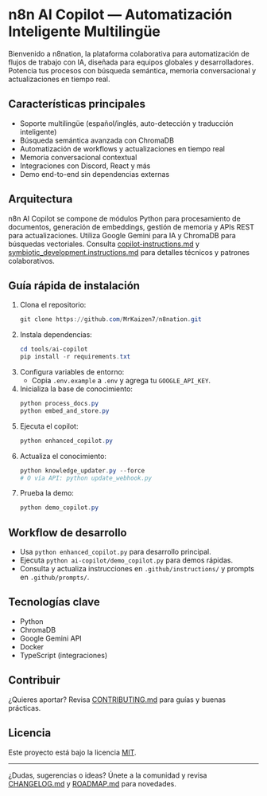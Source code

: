 # n8n AI Copilot — Automatización Inteligente Multilingüe

Bienvenido a n8nation, la plataforma colaborativa para automatización de flujos de trabajo con IA, diseñada para equipos globales y desarrolladores. Potencia tus procesos con búsqueda semántica, memoria conversacional y actualizaciones en tiempo real.

## Características principales
- Soporte multilingüe (español/inglés, auto-detección y traducción inteligente)
- Búsqueda semántica avanzada con ChromaDB
- Automatización de workflows y actualizaciones en tiempo real
- Memoria conversacional contextual
- Integraciones con Discord, React y más
- Demo end-to-end sin dependencias externas

## Arquitectura
n8n AI Copilot se compone de módulos Python para procesamiento de documentos, generación de embeddings, gestión de memoria y APIs REST para actualizaciones. Utiliza Google Gemini para IA y ChromaDB para búsquedas vectoriales. Consulta [copilot-instructions.md](.github/copilot-instructions.md) y [symbiotic_development.instructions.md](.github/instructions/symbiotic_development.instructions.md) para detalles técnicos y patrones colaborativos.

## Guía rápida de instalación
1. Clona el repositorio:
	```powershell
	git clone https://github.com/MrKaizen7/n8nation.git
	```
2. Instala dependencias:
	```powershell
	cd tools/ai-copilot
	pip install -r requirements.txt
	```
3. Configura variables de entorno:
	- Copia `.env.example` a `.env` y agrega tu `GOOGLE_API_KEY`.
4. Inicializa la base de conocimiento:
	```powershell
	python process_docs.py
	python embed_and_store.py
	```
5. Ejecuta el copilot:
	```powershell
	python enhanced_copilot.py
	```
6. Actualiza el conocimiento:
	```powershell
	python knowledge_updater.py --force
	# O vía API: python update_webhook.py
	```
7. Prueba la demo:
	```powershell
	python demo_copilot.py
	```

## Workflow de desarrollo
- Usa `python enhanced_copilot.py` para desarrollo principal.
- Ejecuta `python ai-copilot/demo_copilot.py` para demos rápidas.
- Consulta y actualiza instrucciones en `.github/instructions/` y prompts en `.github/prompts/`.

## Tecnologías clave
- Python
- ChromaDB
- Google Gemini API
- Docker
- TypeScript (integraciones)

## Contribuir
¿Quieres aportar? Revisa [CONTRIBUTING.md](CONTRIBUTING.md) para guías y buenas prácticas.

## Licencia
Este proyecto está bajo la licencia [MIT](LICENSE).

---
¿Dudas, sugerencias o ideas? Únete a la comunidad y revisa [CHANGELOG.md](CHANGELOG.md) y [ROADMAP.md](docs/N8NATION_MASTER_PLAN.md) para novedades.
